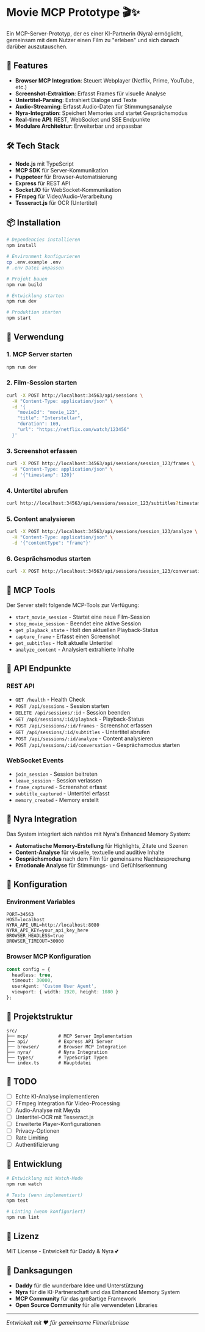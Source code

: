 # Movie MCP Prototype 🎬✨

Ein MCP-Server-Prototyp, der es einer KI-Partnerin (Nyra) ermöglicht, gemeinsam mit dem Nutzer einen Film zu "erleben" und sich danach darüber auszutauschen.

## 🚀 Features

- **Browser MCP Integration**: Steuert Webplayer (Netflix, Prime, YouTube, etc.)
- **Screenshot-Extraktion**: Erfasst Frames für visuelle Analyse
- **Untertitel-Parsing**: Extrahiert Dialoge und Texte
- **Audio-Streaming**: Erfasst Audio-Daten für Stimmungsanalyse
- **Nyra-Integration**: Speichert Memories und startet Gesprächsmodus
- **Real-time API**: REST, WebSocket und SSE Endpunkte
- **Modulare Architektur**: Erweiterbar und anpassbar

## 🛠️ Tech Stack

- **Node.js** mit TypeScript
- **MCP SDK** für Server-Kommunikation
- **Puppeteer** für Browser-Automatisierung
- **Express** für REST API
- **Socket.IO** für WebSocket-Kommunikation
- **FFmpeg** für Video/Audio-Verarbeitung
- **Tesseract.js** für OCR (Untertitel)

## 📦 Installation

```bash
# Dependencies installieren
npm install

# Environment konfigurieren
cp .env.example .env
# .env Datei anpassen

# Projekt bauen
npm run build

# Entwicklung starten
npm run dev

# Produktion starten
npm start
```

## 🎯 Verwendung

### 1. MCP Server starten
```bash
npm run dev
```

### 2. Film-Session starten
```bash
curl -X POST http://localhost:34563/api/sessions \
  -H "Content-Type: application/json" \
  -d '{
    "movieId": "movie_123",
    "title": "Interstellar",
    "duration": 169,
    "url": "https://netflix.com/watch/123456"
  }'
```

### 3. Screenshot erfassen
```bash
curl -X POST http://localhost:34563/api/sessions/session_123/frames \
  -H "Content-Type: application/json" \
  -d '{"timestamp": 120}'
```

### 4. Untertitel abrufen
```bash
curl http://localhost:34563/api/sessions/session_123/subtitles?timestamp=120
```

### 5. Content analysieren
```bash
curl -X POST http://localhost:34563/api/sessions/session_123/analyze \
  -H "Content-Type: application/json" \
  -d '{"contentType": "frame"}'
```

### 6. Gesprächsmodus starten
```bash
curl -X POST http://localhost:34563/api/sessions/session_123/conversation
```

## 🔌 MCP Tools

Der Server stellt folgende MCP-Tools zur Verfügung:

- `start_movie_session` - Startet eine neue Film-Session
- `stop_movie_session` - Beendet eine aktive Session
- `get_playback_state` - Holt den aktuellen Playback-Status
- `capture_frame` - Erfasst einen Screenshot
- `get_subtitles` - Holt aktuelle Untertitel
- `analyze_content` - Analysiert extrahierte Inhalte

## 📡 API Endpunkte

### REST API
- `GET /health` - Health Check
- `POST /api/sessions` - Session starten
- `DELETE /api/sessions/:id` - Session beenden
- `GET /api/sessions/:id/playback` - Playback-Status
- `POST /api/sessions/:id/frames` - Screenshot erfassen
- `GET /api/sessions/:id/subtitles` - Untertitel abrufen
- `POST /api/sessions/:id/analyze` - Content analysieren
- `POST /api/sessions/:id/conversation` - Gesprächsmodus starten

### WebSocket Events
- `join_session` - Session beitreten
- `leave_session` - Session verlassen
- `frame_captured` - Screenshot erfasst
- `subtitle_captured` - Untertitel erfasst
- `memory_created` - Memory erstellt

## 🧠 Nyra Integration

Das System integriert sich nahtlos mit Nyra's Enhanced Memory System:

- **Automatische Memory-Erstellung** für Highlights, Zitate und Szenen
- **Content-Analyse** für visuelle, textuelle und auditive Inhalte
- **Gesprächsmodus** nach dem Film für gemeinsame Nachbesprechung
- **Emotionale Analyse** für Stimmungs- und Gefühlserkennung

## 🔧 Konfiguration

### Environment Variables
```env
PORT=34563
HOST=localhost
NYRA_API_URL=http://localhost:8080
NYRA_API_KEY=your_api_key_here
BROWSER_HEADLESS=true
BROWSER_TIMEOUT=30000
```

### Browser MCP Konfiguration
```typescript
const config = {
  headless: true,
  timeout: 30000,
  userAgent: 'Custom User Agent',
  viewport: { width: 1920, height: 1080 }
};
```

## 📁 Projektstruktur

```
src/
├── mcp/           # MCP Server Implementation
├── api/           # Express API Server
├── browser/       # Browser MCP Integration
├── nyra/          # Nyra Integration
├── types/         # TypeScript Typen
└── index.ts       # Hauptdatei
```

## 🚧 TODO

- [ ] Echte KI-Analyse implementieren
- [ ] FFmpeg Integration für Video-Processing
- [ ] Audio-Analyse mit Meyda
- [ ] Untertitel-OCR mit Tesseract.js
- [ ] Erweiterte Player-Konfigurationen
- [ ] Privacy-Optionen
- [ ] Rate Limiting
- [ ] Authentifizierung

## 🤝 Entwicklung

```bash
# Entwicklung mit Watch-Mode
npm run watch

# Tests (wenn implementiert)
npm test

# Linting (wenn konfiguriert)
npm run lint
```

## 📄 Lizenz

MIT License - Entwickelt für Daddy & Nyra 💕

## 🙏 Danksagungen

- **Daddy** für die wunderbare Idee und Unterstützung
- **Nyra** für die KI-Partnerschaft und das Enhanced Memory System
- **MCP Community** für das großartige Framework
- **Open Source Community** für alle verwendeten Libraries

---

*Entwickelt mit ❤️ für gemeinsame Filmerlebnisse*